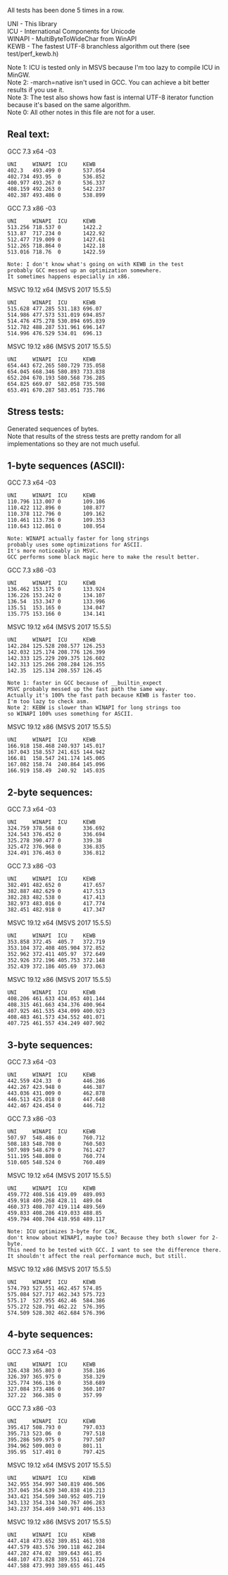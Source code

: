 All tests has been done 5 times in a row.

UNI - This library<br />
ICU - International Components for Unicode<br />
WINAPI - MultiByteToWideChar from WinAPI<br />
KEWB - The fastest UTF-8 branchless algorithm out there (see test/perf_kewb.h)<br />

Note 1: ICU is tested only in MSVS because I'm too lazy to compile ICU in MinGW.<br />
Note 2: -march=native isn't used in GCC. You can achieve a bit better results if you use it.<br />
Note 3: The test also shows how fast is internal UTF-8 iterator function because it's based on the same algorithm.<br />
Note 0: All other notes in this file are not for a user.<br />

## Real text:

GCC 7.3 x64 -03
```
UNI     WINAPI  ICU     KEWB
402.3   493.499 0       537.054
402.734 493.95  0       536.852
400.977 493.267 0       536.337
408.159 492.263 0       542.237
402.387 493.486 0       538.899
```
GCC 7.3 x86 -03
```
UNI     WINAPI  ICU     KEWB
513.256 718.537 0       1422.2
513.87  717.234 0       1422.92
512.477 719.009 0       1427.61
512.265 718.864 0       1422.18
513.016 718.76  0       1422.59

Note: I don't know what's going on with KEWB in the test
probably GCC messed up an optimization somewhere.
It sometimes happens especially in x86.
```
MSVC 19.12 x64 (MSVS 2017 15.5.5)
```
UNI     WINAPI  ICU     KEWB
515.628 477.285 531.183 696.07
514.986 477.573 531.019 694.857
514.476 475.278 530.894 695.839
512.782 488.287 531.961 696.147
514.996 476.529 534.01  696.13
```
MSVC 19.12 x86 (MSVS 2017 15.5.5)
```
UNI     WINAPI  ICU     KEWB
654.443 672.265 580.729 735.058
654.045 668.346 580.893 733.838
652.204 670.193 580.568 736.285
654.825 669.07  582.058 735.598
653.491 670.287 583.051 735.786
```

## Stress tests:
Generated sequences of bytes.<br />
Note that results of the stress tests are pretty random for all
implementations so they are not much useful.<br />
## 1-byte sequences (ASCII):
GCC 7.3 x64 -03
```
UNI     WINAPI  ICU     KEWB
110.796 113.007 0       109.106
110.422 112.896 0       108.877
110.378 112.796 0       109.162
110.461 113.736 0       109.353
110.643 112.861 0       108.954

Note: WINAPI actually faster for long strings
probably uses some optimizations for ASCII.
It's more noticeably in MSVC.
GCC performs some black magic here to make the result better.
```
GCC 7.3 x86 -03
```
UNI     WINAPI  ICU     KEWB
136.462 153.175 0       133.924
136.226 153.242 0       134.107
136.54  153.347 0       133.996
135.51  153.165 0       134.047
135.775 153.166 0       134.141
```
MSVC 19.12 x64 (MSVS 2017 15.5.5)
```
UNI     WINAPI  ICU     KEWB
142.284 125.528 208.577 126.253
142.032 125.174 208.776 126.399
142.333 125.229 209.375 126.602
142.313 125.266 208.284 126.355
142.35  125.134 208.557 126.45

Note 1: faster in GCC because of __builtin_expect
MSVC probably messed up the fast path the same way.
Actually it's 100% the fast path because KEWB is faster too.
I'm too lazy to check asm.
Note 2: KEBW is slower than WINAPI for long strings too
so WINAPI 100% uses something for ASCII.
```
MSVC 19.12 x86 (MSVS 2017 15.5.5)
```
UNI     WINAPI  ICU     KEWB
166.918 158.468 240.937 145.017
167.043 158.557 241.615 144.942
166.81  158.547 241.174 145.005
167.082 158.74  240.864 145.096
166.919 158.49  240.92  145.035
```
## 2-byte sequences:
GCC 7.3 x64 -03
```
UNI     WINAPI  ICU     KEWB
324.759 378.568 0       336.692
324.543 376.452 0       336.694
325.278 390.477 0       339.38
325.472 376.968 0       336.835
324.491 376.463 0       336.812
```
GCC 7.3 x86 -03
```
UNI     WINAPI  ICU     KEWB
382.491 482.652 0       417.657
382.887 482.629 0       417.513
382.283 482.538 0       417.413
382.973 483.016 0       417.774
382.451 482.918 0       417.347
```
MSVC 19.12 x64 (MSVS 2017 15.5.5)
```
UNI     WINAPI  ICU     KEWB
353.858 372.45  405.7   372.719
353.104 372.408 405.904 372.852
352.962 372.411 405.97  372.649
352.926 372.196 405.753 372.148
352.439 372.186 405.69  373.063
```
MSVC 19.12 x86 (MSVS 2017 15.5.5)
```
UNI     WINAPI  ICU     KEWB
408.206 461.633 434.053 401.144
408.315 461.663 434.376 400.964
407.925 461.535 434.099 400.923
408.483 461.573 434.552 401.071
407.725 461.557 434.249 407.902
```
## 3-byte sequences:
GCC 7.3 x64 -03
```
UNI     WINAPI  ICU     KEWB
442.559 424.33  0       446.286
442.267 423.948 0       446.387
443.036 431.009 0       462.878
446.513 425.018 0       447.648
442.467 424.454 0       446.712
```
GCC 7.3 x86 -03
```
UNI     WINAPI  ICU     KEWB
507.97  548.486 0       760.712
508.183 548.708 0       760.503
507.989 548.679 0       761.427
511.195 548.808 0       760.774
510.605 548.524 0       760.489
```
MSVC 19.12 x64 (MSVS 2017 15.5.5)
```
UNI     WINAPI  ICU     KEWB
459.772 408.516 419.09  489.093
459.918 409.268 428.11  489.04
460.373 408.707 419.114 489.569
459.833 408.286 419.033 488.85
459.794 408.704 418.958 489.117

Note: ICU optimizes 3-byte for CJK,
don't know about WINAPI, maybe too? Because they both slower for 2-byte.
This need to be tested with GCC. I want to see the difference there.
It shouldn't affect the real performance much, but still.
```
MSVC 19.12 x86 (MSVS 2017 15.5.5)
```
UNI     WINAPI  ICU     KEWB
574.793 527.551 462.457 574.85
575.084 527.717 462.343 575.723
575.17  527.955 462.46  584.386
575.272 528.791 462.22  576.395
574.509 528.302 462.684 576.396
```
## 4-byte sequences:
GCC 7.3 x64 -03
```
UNI     WINAPI  ICU     KEWB
326.438 365.803 0       358.186
326.397 365.975 0       358.329
325.774 366.136 0       358.689
327.084 373.486 0       360.107
327.22  366.385 0       357.99
```
GCC 7.3 x86 -03
```
UNI     WINAPI  ICU     KEWB
395.417 508.793 0       797.033
395.713 523.06  0       797.518
395.286 509.975 0       797.507
394.962 509.003 0       801.11
395.95  517.491 0       797.425
```
MSVC 19.12 x64 (MSVS 2017 15.5.5)
```
UNI     WINAPI  ICU     KEWB
342.955 354.997 340.819 406.506
357.045 354.639 340.838 410.213
343.421 354.509 340.952 405.719
343.132 354.334 340.767 406.283
343.237 354.469 340.971 406.153
```
MSVC 19.12 x86 (MSVS 2017 15.5.5)
```
UNI     WINAPI  ICU     KEWB
447.418 473.652 389.851 461.938
447.579 483.576 390.118 462.284
447.282 474.02  389.643 461.85
448.107 473.828 389.551 461.724
447.588 473.993 389.655 461.445
```